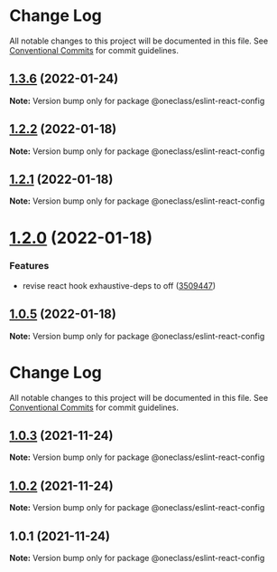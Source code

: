 # Change Log

All notable changes to this project will be documented in this file.
See [Conventional Commits](https://conventionalcommits.org) for commit guidelines.

## [1.3.6](https://dev.azure.com/oneclass-rd/Tools/_git/eslint-prettier-config/compare/v1.3.5...v1.3.6) (2022-01-24)

**Note:** Version bump only for package @oneclass/eslint-react-config





## [1.2.2](https://dev.azure.com/oneclass-rd/Tools/_git/eslint-prettier-config/compare/v1.2.1...v1.2.2) (2022-01-18)

**Note:** Version bump only for package @oneclass/eslint-react-config





## [1.2.1](https://dev.azure.com/oneclass-rd/Tools/_git/eslint-prettier-config/compare/v1.2.0...v1.2.1) (2022-01-18)

**Note:** Version bump only for package @oneclass/eslint-react-config





# [1.2.0](https://github.com/leosuoxxo/eslint-prettier-config/compare/v1.1.0...v1.2.0) (2022-01-18)


### Features

* revise react hook exhaustive-deps to off ([3509447](https://github.com/leosuoxxo/eslint-prettier-config/commit/350944703e333ca42aaab39e5dcf2588f523f743))





## [1.0.5](https://github.com/leosuoxxo/eslint-prettier-config/compare/v1.0.4...v1.0.5) (2022-01-18)

**Note:** Version bump only for package @oneclass/eslint-react-config





# Change Log

All notable changes to this project will be documented in this file. See
[Conventional Commits](https://conventionalcommits.org) for commit guidelines.

## [1.0.3](https://github.com/leosuoxxo/eslint-prettier-config/compare/v1.0.2...v1.0.3) (2021-11-24)

**Note:** Version bump only for package @oneclass/eslint-react-config

## [1.0.2](https://github.com/leosuoxxo/eslint-prettier-config/compare/v1.0.1...v1.0.2) (2021-11-24)

**Note:** Version bump only for package @oneclass/eslint-react-config

## 1.0.1 (2021-11-24)

**Note:** Version bump only for package @oneclass/eslint-react-config
